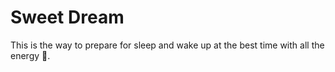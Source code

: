 # Sweet Dream
This is the way to prepare for sleep and wake up at the best time with all the energy 🚀.